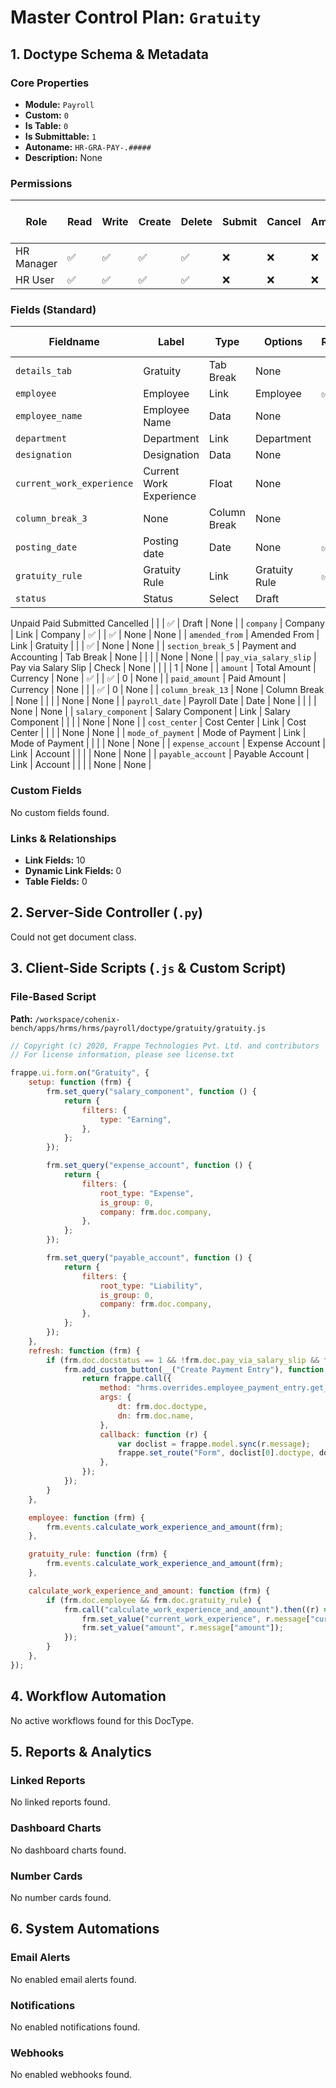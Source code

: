 # Master Control Plan: `Gratuity`

## 1. Doctype Schema & Metadata

### Core Properties
- **Module:** `Payroll`
- **Custom:** `0`
- **Is Table:** `0`
- **Is Submittable:** `1`
- **Autoname:** `HR-GRA-PAY-.#####`
- **Description:** None

### Permissions
| Role | Read | Write | Create | Delete | Submit | Cancel | Amend | Report | Import | Export | Print | Email | Share | Set User Perms |
|---|---|---|---|---|---|---|---|---|---|---|---|---|---|---|
| HR Manager | ✅ | ✅ | ✅ | ✅ | ❌ | ❌ | ❌ | ✅ | ❌ | ✅ | ✅ | ✅ | ✅ | ❌ |
| HR User | ✅ | ✅ | ✅ | ✅ | ❌ | ❌ | ❌ | ✅ | ❌ | ✅ | ✅ | ✅ | ✅ | ❌ |


### Fields (Standard)
| Fieldname | Label | Type | Options | Required | Hidden | Read Only | Default | Description |
|---|---|---|---|---|---|---|---|---|
| `details_tab` | Gratuity | Tab Break | None |  |  |  | None | None |
| `employee` | Employee | Link | Employee | ✅ |  |  | None | None |
| `employee_name` | Employee Name | Data | None |  |  | ✅ | None | None |
| `department` | Department | Link | Department |  |  | ✅ | None | None |
| `designation` | Designation | Data | None |  |  | ✅ | None | None |
| `current_work_experience` | Current Work Experience | Float | None |  |  |  | 0 | None |
| `column_break_3` | None | Column Break | None |  |  |  | None | None |
| `posting_date` | Posting date | Date | None | ✅ |  |  | None | None |
| `gratuity_rule` | Gratuity Rule | Link | Gratuity Rule | ✅ |  |  | None | None |
| `status` | Status | Select | Draft
Unpaid
Paid
Submitted
Cancelled |  |  | ✅ | Draft | None |
| `company` | Company | Link | Company | ✅ |  | ✅ | None | None |
| `amended_from` | Amended From | Link | Gratuity |  |  | ✅ | None | None |
| `section_break_5` | Payment and Accounting | Tab Break | None |  |  |  | None | None |
| `pay_via_salary_slip` | Pay via Salary Slip | Check | None |  |  |  | 1 | None |
| `amount` | Total Amount | Currency | None | ✅ |  | ✅ | 0 | None |
| `paid_amount` | Paid Amount | Currency | None |  |  | ✅ | 0 | None |
| `column_break_13` | None | Column Break | None |  |  |  | None | None |
| `payroll_date` | Payroll Date | Date | None |  |  |  | None | None |
| `salary_component` | Salary Component | Link | Salary Component |  |  |  | None | None |
| `cost_center` | Cost Center | Link | Cost Center |  |  |  | None | None |
| `mode_of_payment` | Mode of Payment | Link | Mode of Payment |  |  |  | None | None |
| `expense_account` | Expense Account | Link | Account |  |  |  | None | None |
| `payable_account` | Payable Account | Link | Account |  |  |  | None | None |


### Custom Fields
No custom fields found.


### Links & Relationships
- **Link Fields:** 10
- **Dynamic Link Fields:** 0
- **Table Fields:** 0

## 2. Server-Side Controller (`.py`)
Could not get document class.


## 3. Client-Side Scripts (`.js` & Custom Script)
### File-Based Script
**Path:** `/workspace/cohenix-bench/apps/hrms/hrms/payroll/doctype/gratuity/gratuity.js`
```javascript
// Copyright (c) 2020, Frappe Technologies Pvt. Ltd. and contributors
// For license information, please see license.txt

frappe.ui.form.on("Gratuity", {
	setup: function (frm) {
		frm.set_query("salary_component", function () {
			return {
				filters: {
					type: "Earning",
				},
			};
		});

		frm.set_query("expense_account", function () {
			return {
				filters: {
					root_type: "Expense",
					is_group: 0,
					company: frm.doc.company,
				},
			};
		});

		frm.set_query("payable_account", function () {
			return {
				filters: {
					root_type: "Liability",
					is_group: 0,
					company: frm.doc.company,
				},
			};
		});
	},
	refresh: function (frm) {
		if (frm.doc.docstatus == 1 && !frm.doc.pay_via_salary_slip && frm.doc.status == "Unpaid") {
			frm.add_custom_button(__("Create Payment Entry"), function () {
				return frappe.call({
					method: "hrms.overrides.employee_payment_entry.get_payment_entry_for_employee",
					args: {
						dt: frm.doc.doctype,
						dn: frm.doc.name,
					},
					callback: function (r) {
						var doclist = frappe.model.sync(r.message);
						frappe.set_route("Form", doclist[0].doctype, doclist[0].name);
					},
				});
			});
		}
	},

	employee: function (frm) {
		frm.events.calculate_work_experience_and_amount(frm);
	},

	gratuity_rule: function (frm) {
		frm.events.calculate_work_experience_and_amount(frm);
	},

	calculate_work_experience_and_amount: function (frm) {
		if (frm.doc.employee && frm.doc.gratuity_rule) {
			frm.call("calculate_work_experience_and_amount").then((r) => {
				frm.set_value("current_work_experience", r.message["current_work_experience"]);
				frm.set_value("amount", r.message["amount"]);
			});
		}
	},
});

```




## 4. Workflow Automation
No active workflows found for this DocType.


## 5. Reports & Analytics
### Linked Reports
No linked reports found.


### Dashboard Charts
No dashboard charts found.


### Number Cards
No number cards found.


## 6. System Automations
### Email Alerts
No enabled email alerts found.


### Notifications
No enabled notifications found.


### Webhooks
No enabled webhooks found.
